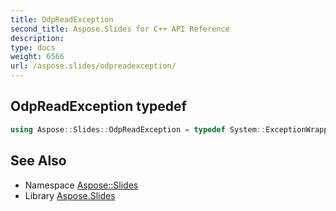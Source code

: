 ```yaml
---
title: OdpReadException
second_title: Aspose.Slides for C++ API Reference
description: 
type: docs
weight: 6566
url: /aspose.slides/odpreadexception/
---
```

## OdpReadException typedef




```cpp
using Aspose::Slides::OdpReadException = typedef System::ExceptionWrapper<Details_OdpReadException>
```

## See Also

* Namespace [Aspose::Slides](../)
* Library [Aspose.Slides](../../)